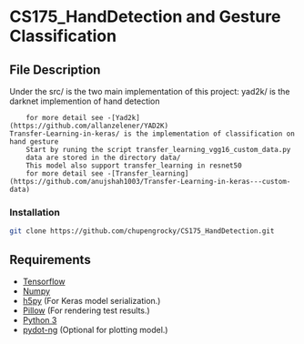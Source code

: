 # CS175_HandDetection and Gesture Classification
## File Description
Under the src/ is the two main implementation of this project:
    yad2k/ is the darknet implemention of hand detection

        for more detail see -[Yad2k](https://github.com/allanzelener/YAD2K)
    Transfer-Learning-in-keras/ is the implementation of classification on hand gesture
        Start by runing the script transfer_learning_vgg16_custom_data.py
        data are stored in the directory data/
        This model also support transfer_learning in resnet50
        for more detail see -[Transfer_learning](https://github.com/anujshah1003/Transfer-Learning-in-keras---custom-data)

### Installation
```bash
git clone https://github.com/chupengrocky/CS175_HandDetection.git
```
## Requirements

- [Tensorflow](https://www.tensorflow.org/)
- [Numpy](http://www.numpy.org/)
- [h5py](http://www.h5py.org/) (For Keras model serialization.)
- [Pillow](https://pillow.readthedocs.io/) (For rendering test results.)
- [Python 3](https://www.python.org/)
- [pydot-ng](https://github.com/pydot/pydot-ng) (Optional for plotting model.)
